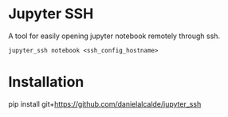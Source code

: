 # Jupyter SSH
A tool for easily opening jupyter notebook remotely through ssh.

```
jupyter_ssh notebook <ssh_config_hostname>
```

# Installation

pip install git+https://github.com/danielalcalde/jupyter_ssh
